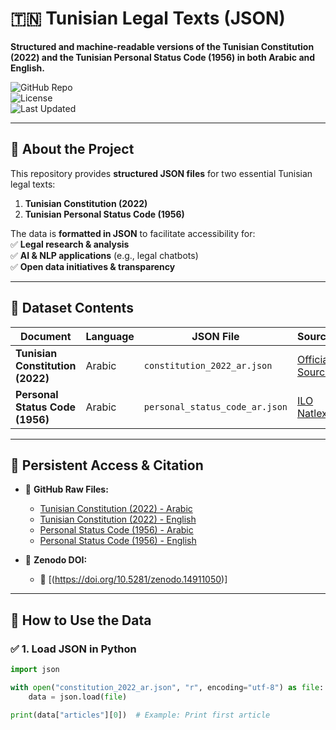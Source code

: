# 🇹🇳 Tunisian Legal Texts (JSON)  
**Structured and machine-readable versions of the Tunisian Constitution (2022) and the Tunisian Personal Status Code (1956) in both Arabic and English.**  

![GitHub Repo](https://img.shields.io/github/repo-size/Oussema-Aouini/Tunisian_Legal_Chatbot)  
![License](https://img.shields.io/github/license/Oussema-Aouini/Tunisian_Legal_Chatbot)  
![Last Updated](https://img.shields.io/badge/Last%20Updated-2024--02--05-brightgreen)  

---

## 📌 **About the Project**  
This repository provides **structured JSON files** for two essential Tunisian legal texts:  

1. **Tunisian Constitution (2022)**
2. **Tunisian Personal Status Code (1956)**  

The data is **formatted in JSON** to facilitate accessibility for:  
✅ **Legal research & analysis**  
✅ **AI & NLP applications** (e.g., legal chatbots)  
✅ **Open data initiatives & transparency**  

---

## 📂 **Dataset Contents**  

| Document                        | Language | JSON File | Source |
|--------------------------------|----------|----------------|----------------------------------------------------------------|
| **Tunisian Constitution (2022)** | Arabic | `constitution_2022_ar.json` | [Official Source](https://legislation-securite.tn/fr/node/104158) |
| **Personal Status Code (1956)** | Arabic | `personal_status_code_ar.json` | [ILO Natlex](https://www.ilo.org/dyn/natlex/docs/ELECTRONIC/73350/74792/F1992929024/TUN-73350.pdf) |

---

## 🔗 **Persistent Access & Citation**  
- 📜 **GitHub Raw Files:**  
  - [Tunisian Constitution (2022) - Arabic](https://raw.githubusercontent.com/Oussema-Aouini/Tunisian_Legal_Chatbot/main/constitution_2022_ar.json)  
  - [Tunisian Constitution (2022) - English](https://raw.githubusercontent.com/Oussema-Aouini/Tunisian_Legal_Chatbot/main/constitution_en.json)  
  - [Personal Status Code (1956) - Arabic](https://raw.githubusercontent.com/Oussema-Aouini/Tunisian_Legal_Chatbot/main/personal_status_code_ar.json)  
  - [Personal Status Code (1956) - English](https://raw.githubusercontent.com/Oussema-Aouini/Tunisian_Legal_Chatbot/main/personal_status_code_en.json)  

- 📖 **Zenodo DOI:**  
  - 🔗 [(https://doi.org/10.5281/zenodo.14911050)]  

---

## 🔄 **How to Use the Data**
### ✅ **1. Load JSON in Python**
```python
import json

with open("constitution_2022_ar.json", "r", encoding="utf-8") as file:
    data = json.load(file)

print(data["articles"][0])  # Example: Print first article
